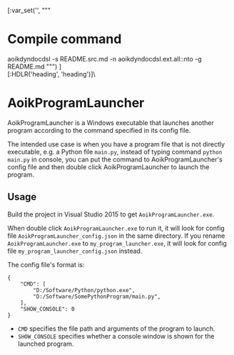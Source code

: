 [:var_set('', """
# Compile command
aoikdyndocdsl -s README.src.md -n aoikdyndocdsl.ext.all::nto -g README.md
""")
]\
[:HDLR('heading', 'heading')]\
# AoikProgramLauncher
AoikProgramLauncher is a Windows executable that launches another program according to the command specified in its config file.

The intended use case is when you have a program file that is not directly executable, e.g. a Python file `main.py`, instead of typing command `python main.py` in console, you can put the command to AoikProgramLauncher's config file and then double click AoikProgramLauncher to launch the program.

## Usage
Build the project in Visual Studio 2015 to get `AoikProgramLauncher.exe`.

When double click `AoikProgramLauncher.exe` to run it, it will look for config 
file `AoikProgramLauncher_config.json` in the same directory. If you rename
`AoikProgramLauncher.exe` to `my_program_launcher.exe`, it will look for config
file `my_program_launcher_config.json` instead.

The config file's format is:
```
{
    "CMD": [
        "D:/Software/Python/python.exe",
        "D:/Software/SomePythonProgram/main.py",
    ],
    "SHOW_CONSOLE": 0
}
```
- `CMD` specifies the file path and arguments of the program to launch.
- `SHOW_CONSOLE` specifies whether a console window is shown for the launched program.
